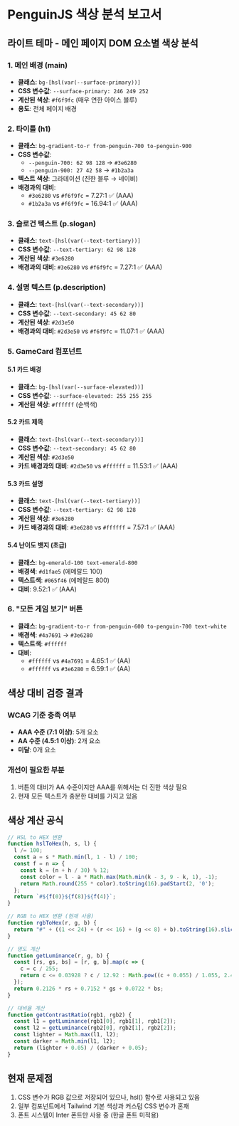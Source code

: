 # PenguinJS 색상 분석 보고서

## 라이트 테마 - 메인 페이지 DOM 요소별 색상 분석

### 1. 메인 배경 (main)
- **클래스**: `bg-[hsl(var(--surface-primary))]`
- **CSS 변수값**: `--surface-primary: 246 249 252`
- **계산된 색상**: `#f6f9fc` (매우 연한 아이스 블루)
- **용도**: 전체 페이지 배경

### 2. 타이틀 (h1)
- **클래스**: `bg-gradient-to-r from-penguin-700 to-penguin-900`
- **CSS 변수값**:
  - `--penguin-700: 62 98 128` → `#3e6280`
  - `--penguin-900: 27 42 58` → `#1b2a3a`
- **텍스트 색상**: 그라데이션 (진한 블루 → 네이비)
- **배경과의 대비**: 
  - `#3e6280` vs `#f6f9fc` = 7.27:1 ✅ (AAA)
  - `#1b2a3a` vs `#f6f9fc` = 16.94:1 ✅ (AAA)

### 3. 슬로건 텍스트 (p.slogan)
- **클래스**: `text-[hsl(var(--text-tertiary))]`
- **CSS 변수값**: `--text-tertiary: 62 98 128`
- **계산된 색상**: `#3e6280`
- **배경과의 대비**: `#3e6280` vs `#f6f9fc` = 7.27:1 ✅ (AAA)

### 4. 설명 텍스트 (p.description)
- **클래스**: `text-[hsl(var(--text-secondary))]`
- **CSS 변수값**: `--text-secondary: 45 62 80`
- **계산된 색상**: `#2d3e50`
- **배경과의 대비**: `#2d3e50` vs `#f6f9fc` = 11.07:1 ✅ (AAA)

### 5. GameCard 컴포넌트
#### 5.1 카드 배경
- **클래스**: `bg-[hsl(var(--surface-elevated))]`
- **CSS 변수값**: `--surface-elevated: 255 255 255`
- **계산된 색상**: `#ffffff` (순백색)

#### 5.2 카드 제목
- **클래스**: `text-[hsl(var(--text-secondary))]`
- **CSS 변수값**: `--text-secondary: 45 62 80`
- **계산된 색상**: `#2d3e50`
- **카드 배경과의 대비**: `#2d3e50` vs `#ffffff` = 11.53:1 ✅ (AAA)

#### 5.3 카드 설명
- **클래스**: `text-[hsl(var(--text-tertiary))]`
- **CSS 변수값**: `--text-tertiary: 62 98 128`
- **계산된 색상**: `#3e6280`
- **카드 배경과의 대비**: `#3e6280` vs `#ffffff` = 7.57:1 ✅ (AAA)

#### 5.4 난이도 뱃지 (초급)
- **클래스**: `bg-emerald-100 text-emerald-800`
- **배경색**: `#d1fae5` (에메랄드 100)
- **텍스트색**: `#065f46` (에메랄드 800)
- **대비**: 9.52:1 ✅ (AAA)

### 6. "모든 게임 보기" 버튼
- **클래스**: `bg-gradient-to-r from-penguin-600 to-penguin-700 text-white`
- **배경색**: `#4a7691` → `#3e6280`
- **텍스트색**: `#ffffff`
- **대비**: 
  - `#ffffff` vs `#4a7691` = 4.65:1 ✅ (AA)
  - `#ffffff` vs `#3e6280` = 6.59:1 ✅ (AA)

## 색상 대비 검증 결과

### WCAG 기준 충족 여부
- **AAA 수준 (7:1 이상)**: 5개 요소
- **AA 수준 (4.5:1 이상)**: 2개 요소
- **미달**: 0개 요소

### 개선이 필요한 부분
1. 버튼의 대비가 AA 수준이지만 AAA를 위해서는 더 진한 색상 필요
2. 현재 모든 텍스트가 충분한 대비를 가지고 있음

## 색상 계산 공식
```javascript
// HSL to HEX 변환
function hslToHex(h, s, l) {
  l /= 100;
  const a = s * Math.min(l, 1 - l) / 100;
  const f = n => {
    const k = (n + h / 30) % 12;
    const color = l - a * Math.max(Math.min(k - 3, 9 - k, 1), -1);
    return Math.round(255 * color).toString(16).padStart(2, '0');
  };
  return `#${f(0)}${f(8)}${f(4)}`;
}

// RGB to HEX 변환 (현재 사용)
function rgbToHex(r, g, b) {
  return "#" + ((1 << 24) + (r << 16) + (g << 8) + b).toString(16).slice(1);
}

// 명도 계산
function getLuminance(r, g, b) {
  const [rs, gs, bs] = [r, g, b].map(c => {
    c = c / 255;
    return c <= 0.03928 ? c / 12.92 : Math.pow((c + 0.055) / 1.055, 2.4);
  });
  return 0.2126 * rs + 0.7152 * gs + 0.0722 * bs;
}

// 대비율 계산
function getContrastRatio(rgb1, rgb2) {
  const l1 = getLuminance(rgb1[0], rgb1[1], rgb1[2]);
  const l2 = getLuminance(rgb2[0], rgb2[1], rgb2[2]);
  const lighter = Math.max(l1, l2);
  const darker = Math.min(l1, l2);
  return (lighter + 0.05) / (darker + 0.05);
}
```

## 현재 문제점
1. CSS 변수가 RGB 값으로 저장되어 있으나, hsl() 함수로 사용되고 있음
2. 일부 컴포넌트에서 Tailwind 기본 색상과 커스텀 CSS 변수가 혼재
3. 폰트 시스템이 Inter 폰트만 사용 중 (한글 폰트 미적용)